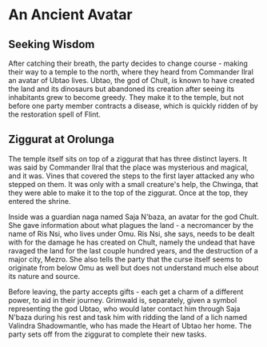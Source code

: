 # An Ancient Avatar

## Seeking Wisdom
After catching their breath, the party decides to change course - making their way to a temple to the north, where they heard from Commander Ilral an avatar of Ubtao lives. Ubtao, the god of Chult, is known to have created the land and its dinosaurs but abandoned its creation after seeing its inhabitants grew to become greedy. They make it to the temple, but not before one party member contracts a disease, which is quickly ridden of by the restoration spell of Flint. 

## Ziggurat at Orolunga

The temple itself sits on top of a ziggurat that has three distinct layers. It was said by Commander Ilral that the place was mysterious and magical, and it was. Vines that covered the steps to the first layer attacked any who stepped on them. It was only with a small creature's help, the Chwinga, that they were able to make it to the top of the ziggurat. Once at the top, they entered the shrine. 

Inside was a guardian naga named Saja N'baza, an avatar for the god Chult. She gave information about what plagues the land - a necromancer by the name of Ris Nsi, who lives under Omu. Ris Nsi, she says, needs to be dealt with for the damage he has created on Chult, namely the undead that have ravaged the land for the last couple hundred years, and the destruction of a major city, Mezro. She also tells the party that the curse itself seems to originate from below Omu as well but does not understand much else about its nature and source. 

Before leaving, the party accepts gifts - each get a charm of a different power, to aid in their journey. Grimwald is, separately, given a symbol representing the god Ubtao, who would later contact him through Saja N'baza during his rest and task him with ridding the land of a lich named Valindra Shadowmantle, who has made the Heart of Ubtao her home. The party sets off from the ziggurat to complete their new tasks.


